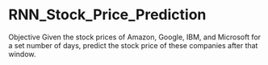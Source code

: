 # RNN_Stock_Price_Prediction

Objective
Given the stock prices of Amazon, Google, IBM, and Microsoft for a set number of days, predict the stock price of these companies after that window.
